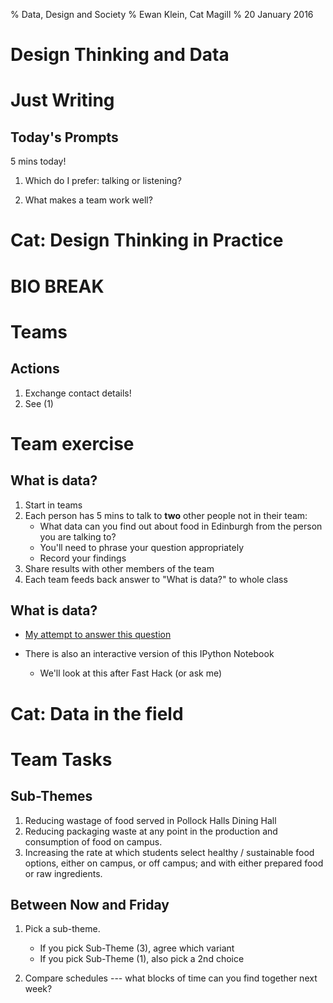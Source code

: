 % Data, Design and Society
% Ewan Klein, Cat Magill
% 20 January 2016

# Design Thinking and Data

# Just Writing

## Today's Prompts

5 mins today!

1. Which do I prefer: talking or listening?

2. What makes a team work well?


# Cat: Design Thinking in Practice  


# BIO BREAK 

# Teams

## Actions

1. Exchange contact details!
2. See (1)

# Team exercise

## What is data?


1. Start in teams
1. Each person has 5 mins to talk to **two** other people not in their team:
	* What data can you find out about food in Edinburgh from the person you are talking to?
	* You'll need to phrase your question appropriately
	* Record your findings
1. Share results with other members of the team
1. Each team feeds back answer to "What is data?" to whole class

## What is data?

* [My attempt to answer this question](https://github.com/edinburghlivinglab/dds-notebooks/blob/master/notebooks/what_is_data.ipynb)

* There is also an interactive version of this IPython Notebook
	* We'll look at this after Fast Hack (or ask me)

# Cat: Data in the field


# Team Tasks 

## Sub-Themes

1. Reducing wastage of food served in Pollock Halls Dining Hall
2. Reducing packaging waste at any point in the production and consumption of food on campus.
3. Increasing the rate at which students select healthy / sustainable food options, either on campus, or off campus; and with either prepared food or raw ingredients.

## Between Now and Friday


1. Pick a sub-theme.
	* If you pick Sub-Theme (3), agree which variant
	* If you pick Sub-Theme (1), also pick a 2nd choice

2. Compare schedules --- what blocks of time can you find together next week?


